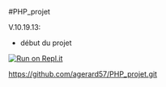 #PHP_projet

V.10.19.13:

- début du projet


[![Run on Repl.it](https://repl.it/badge/github/agerard57/PHP_projet)](https://repl.it/github/agerard57/PHP_projet)

https://github.com/agerard57/PHP_projet.git